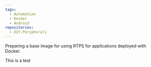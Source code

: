 ```yaml
---
tags:
  - Automation
  - Docker
  - Android
repositories:
  - DIY-Peripherals
---
```


Preparing a base image for using RTPS for applications deployed with Docker.

<!-- excerpt -->

This is a test
